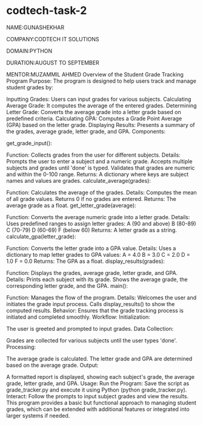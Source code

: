 # codtech-task-2
NAME:GUNASHEKHAR

COMPANY:CODTECH IT SOLUTIONS

DOMAIN:PYTHON

DURATION:AUGUST TO SEPTEMBER

MENTOR:MUZAMMIL AHMED
Overview of the Student Grade Tracking Program
Purpose:
The program is designed to help users track and manage student grades by:

Inputting Grades: Users can input grades for various subjects.
Calculating Average Grade: It computes the average of the entered grades.
Determining Letter Grade: Converts the average grade into a letter grade based on predefined criteria.
Calculating GPA: Computes a Grade Point Average (GPA) based on the letter grade.
Displaying Results: Presents a summary of the grades, average grade, letter grade, and GPA.
Components:

get_grade_input():

Function: Collects grades from the user for different subjects.
Details:
Prompts the user to enter a subject and a numeric grade.
Accepts multiple subjects and grades until 'done' is typed.
Validates that grades are numeric and within the 0-100 range.
Returns: A dictionary where keys are subject names and values are grades.
calculate_average(grades):

Function: Calculates the average of the grades.
Details:
Computes the mean of all grade values.
Returns 0 if no grades are entered.
Returns: The average grade as a float.
get_letter_grade(average):

Function: Converts the average numeric grade into a letter grade.
Details:
Uses predefined ranges to assign letter grades:
A (90 and above)
B (80-89)
C (70-79)
D (60-69)
F (below 60)
Returns: A letter grade as a string.
calculate_gpa(letter_grade):

Function: Converts the letter grade into a GPA value.
Details:
Uses a dictionary to map letter grades to GPA values:
A = 4.0
B = 3.0
C = 2.0
D = 1.0
F = 0.0
Returns: The GPA as a float.
display_results(grades):

Function: Displays the grades, average grade, letter grade, and GPA.
Details:
Prints each subject with its grade.
Shows the average grade, the corresponding letter grade, and the GPA.
main():

Function: Manages the flow of the program.
Details:
Welcomes the user and initiates the grade input process.
Calls display_results() to show the computed results.
Behavior: Ensures that the grade tracking process is initiated and completed smoothly.
Workflow:
Initialization:

The user is greeted and prompted to input grades.
Data Collection:

Grades are collected for various subjects until the user types 'done'.
Processing:

The average grade is calculated.
The letter grade and GPA are determined based on the average grade.
Output:

A formatted report is displayed, showing each subject's grade, the average grade, letter grade, and GPA.
Usage:
Run the Program: Save the script as grade_tracker.py and execute it using Python (python grade_tracker.py).
Interact: Follow the prompts to input subject grades and view the results.
This program provides a basic but functional approach to managing student grades, which can be extended with additional features or integrated into larger systems if needed.




